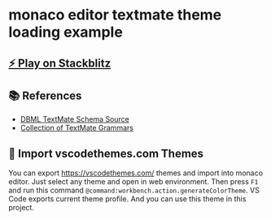 # monaco editor textmate theme loading example

## [⚡️ Play on Stackblitz](https://stackblitz.com/~/github.com/relliv/monaco-editor-textmate-theme-loading-example)

## 📚 References

- [DBML TextMate Schema Source](https://github.com/duynvu/DBML-Highlighter)
- [Collection of TextMate Grammars](https://github.com/shikijs/textmate-grammars-themes)

## 🌈 Import vscodethemes.com Themes

You can export https://vscodethemes.com/ themes and import into monaco editor. Just select any theme and open in web environment. Then press `F1` and run this command `@command:workbench.action.generateColorTheme`. VS Code exports current theme profile. And you can use this theme in this project.